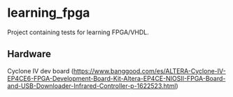 # learning_fpga
Project containing tests for learning FPGA/VHDL. 
## Hardware
Cyclone IV dev board (https://www.banggood.com/es/ALTERA-Cyclone-IV-EP4CE6-FPGA-Development-Board-Kit-Altera-EP4CE-NIOSII-FPGA-Board-and-USB-Downloader-Infrared-Controller-p-1622523.html)

